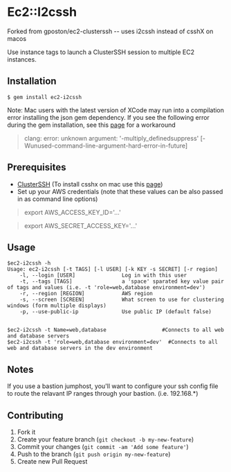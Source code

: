 # Ec2::I2cssh

Forked from gposton/ec2-clusterssh -- uses i2cssh instead of csshX on macos

Use instance tags to launch a ClusterSSH session to multiple EC2 instances.

## Installation

    $ gem install ec2-i2cssh

Note:  Mac users with the latest version of XCode may run into a compilation error installing the json gem dependency.  If you see the following error during the gem installation, see this [page](https://langui.sh/2014/03/10/wunused-command-line-argument-hard-error-in-future-is-a-harsh-mistress/) for a workaround

> clang: error: unknown argument: '-multiply_definedsuppress' [-Wunused-command-line-argument-hard-error-in-future]

## Prerequisites

- [ClusterSSH](http://sourceforge.net/apps/mediawiki/clusterssh/index.php?title=Main_Page) (To install csshx on mac use this [page](https://code.google.com/p/csshx/))
- Set up your AWS credentials (note that these values can be also passed in
  as command line options)

> export AWS_ACCESS_KEY_ID='...'

> export AWS_SECRET_ACCESS_KEY='...'

## Usage

    $ec2-i2cssh -h
    Usage: ec2-i2cssh [-t TAGS] [-l USER] [-k KEY -s SECRET] [-r region]
        -l, --login [USER]               Log in with this user
        -t, --tags [TAGS]                a 'space' sparated key value pair of tags and values (i.e. -t 'role=web,database environment=dev')
        -r, --region [REGION]            AWS region
        -s, --screen [SCREEN]            What screen to use for clustering windows (form multiple displays)
        -p, --use-public-ip              Use public IP (default false)


    $ec2-i2cssh -t Name=web,database                  #Connects to all web and database servers
    $ec2-i2cssh -t 'role=web,database environment=dev'  #Connects to all web and database servers in the dev environment

## Notes

If you use a bastion jumphost, you'll want to configure your ssh config
file to route the relavant IP ranges through your bastion.  (i.e.
192.168.*)

## Contributing

1. Fork it
2. Create your feature branch (`git checkout -b my-new-feature`)
3. Commit your changes (`git commit -am 'Add some feature'`)
4. Push to the branch (`git push origin my-new-feature`)
5. Create new Pull Request
